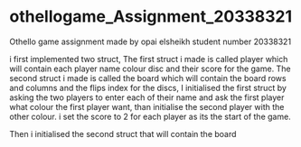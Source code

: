 # othellogame_Assignment_20338321
Othello game assignment made by opai elsheikh student number 20338321

i first implemented two struct, 
The first struct i made is called player which will contain each player name colour disc and their score for the game.
The second struct i made is called the board which will contain the board rows and columns and the flips index for the discs,
I initialised the first struct by asking the two players to enter each of their name and ask the first player what colour the first player
want, than initialise the second player with the other colour.
i set the score to 2 for each player as its the start of the game.

Then i initialised the second struct that will contain the board 
